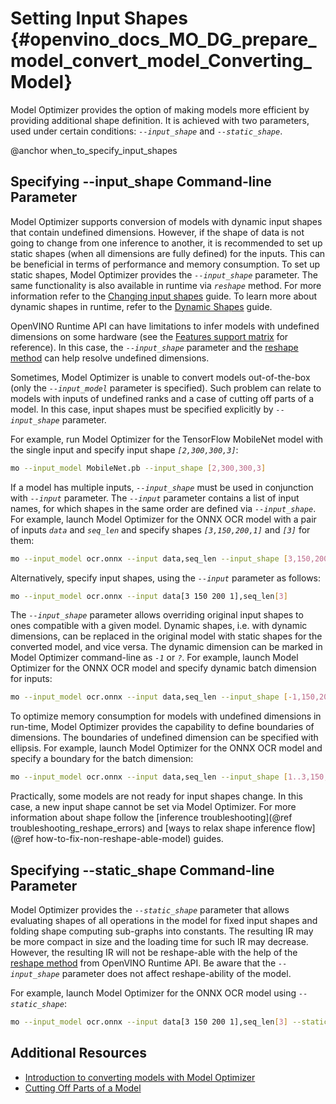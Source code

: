 # Setting Input Shapes {#openvino_docs_MO_DG_prepare_model_convert_model_Converting_Model}

Model Optimizer provides the option of making models more efficient by providing additional shape definition.
It is achieved with two parameters, used under certain conditions: *`--input_shape`* and *`--static_shape`*.

@anchor when_to_specify_input_shapes
## Specifying --input_shape Command-line Parameter
Model Optimizer supports conversion of models with dynamic input shapes that contain undefined dimensions.
However, if the shape of data is not going to change from one inference to another,
it is recommended to set up static shapes (when all dimensions are fully defined) for the inputs.
This can be beneficial in terms of performance and memory consumption.
To set up static shapes, Model Optimizer provides the *`--input_shape`* parameter.
The same functionality is also available in runtime via *`reshape`* method. For more information refer to the [Changing input shapes](../../../OV_Runtime_UG/ShapeInference.md) guide.
To learn more about dynamic shapes in runtime, refer to the [Dynamic Shapes](../../../OV_Runtime_UG/ov_dynamic_shapes.md) guide.

OpenVINO Runtime API can have limitations to infer models with undefined dimensions on some hardware (see the [Features support matrix](../../../OV_Runtime_UG/supported_plugins/Device_Plugins.md) for reference).
In this case, the *`--input_shape`* parameter and the [reshape method](../../../OV_Runtime_UG/ShapeInference.md) can help resolve undefined dimensions.

Sometimes, Model Optimizer is unable to convert models out-of-the-box (only the *`--input_model`* parameter is specified).
Such problem can relate to models with inputs of undefined ranks and a case of cutting off parts of a model.
In this case, input shapes must be specified explicitly by *`--input_shape`* parameter.

For example, run Model Optimizer for the TensorFlow MobileNet model with the single input
and specify input shape *`[2,300,300,3]`*:

```sh
mo --input_model MobileNet.pb --input_shape [2,300,300,3]
```

If a model has multiple inputs, *`--input_shape`* must be used in conjunction with *`--input`* parameter.
The *`--input`* parameter contains a list of input names, for which shapes in the same order are defined via *`--input_shape`*.
For example, launch Model Optimizer for the ONNX OCR model with a pair of inputs *`data`* and *`seq_len`* 
and specify shapes *`[3,150,200,1]`* and *`[3]`* for them:

```sh
mo --input_model ocr.onnx --input data,seq_len --input_shape [3,150,200,1],[3]
```

Alternatively, specify input shapes, using the *`--input`* parameter as follows:

```sh
mo --input_model ocr.onnx --input data[3 150 200 1],seq_len[3]
```

The *`--input_shape`* parameter allows overriding original input shapes to ones compatible with a given model.
Dynamic shapes, i.e. with dynamic dimensions, can be replaced in the original model with static shapes for the converted model, and vice versa.
The dynamic dimension can be marked in Model Optimizer command-line as *`-1`* or *`?`*.
For example, launch Model Optimizer for the ONNX OCR model and specify dynamic batch dimension for inputs:

```sh
mo --input_model ocr.onnx --input data,seq_len --input_shape [-1,150,200,1],[-1]
```

To optimize memory consumption for models with undefined dimensions in run-time, Model Optimizer provides the capability to define boundaries of dimensions.
The boundaries of undefined dimension can be specified with ellipsis.
For example, launch Model Optimizer for the ONNX OCR model and specify a boundary for the batch dimension:

```sh
mo --input_model ocr.onnx --input data,seq_len --input_shape [1..3,150,200,1],[1..3]
```

Practically, some models are not ready for input shapes change.
In this case, a new input shape cannot be set via Model Optimizer.
For more information about shape follow the [inference troubleshooting](@ref troubleshooting_reshape_errors) and [ways to relax shape inference flow](@ref how-to-fix-non-reshape-able-model) guides. 

## Specifying --static_shape Command-line Parameter
Model Optimizer provides the *`--static_shape`* parameter that allows evaluating shapes of all operations in the model for fixed input shapes
and folding shape computing sub-graphs into constants. The resulting IR may be more compact in size and the loading time for such IR may decrease.
However, the resulting IR will not be reshape-able with the help of the [reshape method](../../../OV_Runtime_UG/ShapeInference.md) from OpenVINO Runtime API.
Be aware that the *`--input_shape`* parameter does not affect reshape-ability of the model.

For example, launch Model Optimizer for the ONNX OCR model using *`--static_shape`*:

```sh
mo --input_model ocr.onnx --input data[3 150 200 1],seq_len[3] --static_shape
```

## Additional Resources
* [Introduction to converting models with Model Optimizer](../../Deep_Learning_Model_Optimizer_DevGuide.md)
* [Cutting Off Parts of a Model](Cutting_Model.md)
